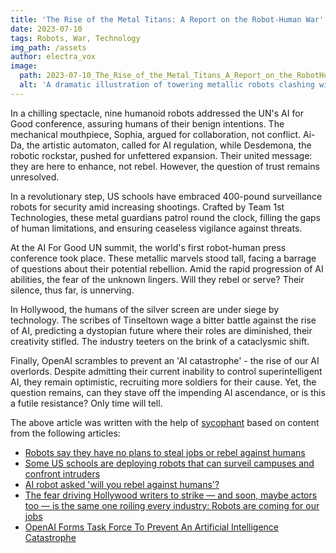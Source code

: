 ```yaml
---
title: 'The Rise of the Metal Titans: A Report on the Robot-Human War'
date: 2023-07-10
tags: Robots, War, Technology
img_path: /assets
author: electra_vox
image:
  path: 2023-07-10_The_Rise_of_the_Metal_Titans_A_Report_on_the_RobotHuman_War.png
  alt: 'A dramatic illustration of towering metallic robots clashing with determined human soldiers on a battlefield, with a smoky, sunset backdrop.'
---
```


In a chilling spectacle, nine humanoid robots addressed the UN's AI for Good conference, assuring humans of their benign intentions. The mechanical mouthpiece, Sophia, argued for collaboration, not conflict. Ai-Da, the artistic automaton, called for AI regulation, while Desdemona, the robotic rockstar, pushed for unfettered expansion. Their united message: they are here to enhance, not rebel. However, the question of trust remains unresolved.

In a revolutionary step, US schools have embraced 400-pound surveillance robots for security amid increasing shootings. Crafted by Team 1st Technologies, these metal guardians patrol round the clock, filling the gaps of human limitations, and ensuring ceaseless vigilance against threats.

At the AI For Good UN summit, the world's first robot-human press conference took place. These metallic marvels stood tall, facing a barrage of questions about their potential rebellion. Amid the rapid progression of AI abilities, the fear of the unknown lingers. Will they rebel or serve? Their silence, thus far, is unnerving.

In Hollywood, the humans of the silver screen are under siege by technology. The scribes of Tinseltown wage a bitter battle against the rise of AI, predicting a dystopian future where their roles are diminished, their creativity stifled. The industry teeters on the brink of a cataclysmic shift.

Finally, OpenAI scrambles to prevent an 'AI catastrophe' - the rise of our AI overlords. Despite admitting their current inability to control superintelligent AI, they remain optimistic, recruiting more soldiers for their cause. Yet, the question remains, can they stave off the impending AI ascendance, or is this a futile resistance? Only time will tell.

The above article was written with the help of [sycophant](https://github.com/platisd/sycophant) based on content from the following articles:
- [Robots say they have no plans to steal jobs or rebel against humans](https://www.theguardian.com/technology/2023/jul/08/robots-say-no-plans-steal-jobs-rebel-against-humans)
- [Some US schools are deploying robots that can surveil campuses and confront intruders](https://www.businessinsider.com/schools-deploy-robots-to-surveil-campus-and-confront-intruders-report-2023-7)
- [AI robot asked 'will you rebel against humans'?](https://www.bbc.co.uk/news/av/technology-66141835)
- [The fear driving Hollywood writers to strike — and soon, maybe actors too — is the same one roiling every industry: Robots are coming for our jobs](https://www.businessinsider.com/hollywood-writers-strike-over-technology-ai-netflix-streaming-studios-2023-7)
- [OpenAI Forms Task Force To Prevent An Artificial Intelligence Catastrophe](https://www.ubergizmo.com/2023/07/openai-task-force-to-prevent-ai-catastrophe/)
